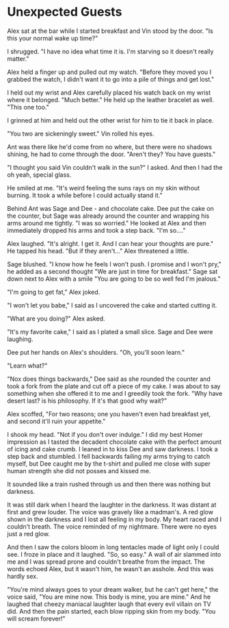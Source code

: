 # Unexpected Guests

Alex sat at the bar while I started breakfast and Vin stood by the door. "Is this your normal wake up time?"

I shrugged. "I have no idea what time it is. I'm starving so it doesn't really matter."

Alex held a finger up and pulled out my watch. "Before they moved you I grabbed the watch, I didn't want it to go into a pile of things and get lost."

I held out my wrist and Alex carefully placed his watch back on my wrist where it belonged. "Much better." He held up the leather bracelet as well. "This one too."

I grinned at him and held out the other wrist for him to tie it back in place.  

"You two are sickeningly sweet." Vin rolled his eyes.

Ant was there like he'd come from no where, but there were no shadows shining, he had to come through the door. "Aren't they? You have guests."

"I thought you said Vin couldn't walk in the sun?" I asked. And then I had the oh yeah, special glass.

He smiled at me. "It's weird feeling the suns rays on my skin without burning. It took a while before I could actually stand it."

Behind Ant was Sage and Dee - and chocolate cake. Dee put the cake on the counter, but Sage was already around the counter and wrapping his arms around me tightly. "I was so worried." He looked at Alex and then immediately dropped his arms and took a step back.  "I'm so...."

Alex laughed. "It's alright. I get it. And I can hear your thoughts are pure." He tapped his head. "But if they aren't..." Alex threatened a little.

Sage blushed. "I know how he feels I won't push. I promise and I won't pry," he added as a second thought  "We are just in time for breakfast." Sage sat down next to Alex with a smile  "You are going to be so well fed I'm jealous."

"I'm going to get fat," Alex joked.

"I won't let you babe," I said as I uncovered the cake and started cutting it.

"What are you doing?" Alex asked.

"It's my favorite cake," I said as I plated a small slice. Sage and Dee were laughing.

Dee put her hands on Alex's shoulders. "Oh, you'll soon learn."

"Learn what?"

"Nox does things backwards," Dee said as she rounded the counter and took a fork from the plate and cut off a piece of my cake. I was about to say something when she offered it to me and I greedily took the fork. "Why have desert last? is his philosophy. If it's that good why wait?"

Alex scoffed, "For two reasons; one you haven't even had breakfast yet, and second it'll ruin your appetite."

I shook my head. "Not if you don't over indulge." I did my best Homer impression as I tasted the decadent chocolate cake with the perfect amount of icing and cake crumb. I leaned in to kiss Dee and saw darkness. I took a step back and stumbled. I fell backwards failing my arms trying to catch myself, but Dee caught me by the t-shirt and pulled me close with super human strength she did not posses and kissed me.  

It sounded like a train rushed through us and then there was nothing but darkness.

It was still dark when I heard the laughter in the darkness.  It was distant at first and grew louder.  The voice was gravely like a madman's. A red glow shown in the darkness and I lost all feeling in my body.  My heart raced and I couldn't breath. The voice reminded of my nightmare.  There were no eyes just a red glow.

And then I saw the colors bloom in long tentacles made of light only I could see. I froze in place and it laughed. "So, so easy." A wall of air slammed into me and I was spread prone and couldn't breathe from the impact. The words echoed Alex, but it wasn't him, he wasn't an asshole. And this was hardly sex.

"You're mind always goes to your dream walker, but he can't get here," the voice said, "You are mine now. This body is mine, you are mine." And he laughed that cheezy maniacal laughter laugh that every evil villain on TV did. And then the pain started, each blow ripping skin from my body. "You will scream forever!"
